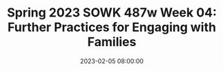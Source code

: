 ---
layout: single_presentation
name: spring-2023-sowk-487w-week-04-further-practices-for-engaging-with-families.md
title: "Spring 2023 SOWK 487w Week 04: Further Practices for Engaging with Families"
date:  2023-02-05 08:00:00
presentation_id: mKoSyT
permalink: /mKoSyT/
redirect_from:
  - /presentations/mKoSyT/spring-2023-sowk-487w-week-04-further-practices-for-engaging-with-families
slides: 
  - slide_name: deck-9866-large-0.jpeg
    slide_text: >
      <p>Further Practice for Engaging with Families Week 04 of SOWK 487w in Spring 2023 Jacob Campbell, LICSW at Heritage University</p>
      
  - slide_name: deck-9866-large-1.jpeg
    slide_text: >
      <p>Family Therapy Season 3 Shorts for the Simpsons
      Jacob Campbell, LICSW Heritage University
      SOWK 487 Spring 2023</p>
      
  - slide_name: deck-9866-large-2.jpeg
    slide_text: >
      <p>Agenda Specific tools for working with families Dysfunctional family roles Some standard techniques for working with families
      Jacob Campbell, LICSW Heritage University
      SOWK 487 Spring 2023</p>
      
  - slide_name: deck-9866-large-3.jpeg
    slide_text: >
      <p>How Engaged is the Family? Family focused Family-driven Family-centered (Chovil, 2009) Jacob Campbell, LICSW Heritage University
      SOWK 487 Spring 2023</p>
      
  - slide_name: deck-9866-large-4.jpeg
    slide_text: >
      <p>Requirements For Practice of Wraparound Model
      • Team-driven process • Families must be full and active partners • Individualized services and supports • Culturally competent • Flexible approaches and funding
      Jacob Campbell, LICSW Heritage University
      SOWK 487 Spring 2023</p>
      
  - slide_name: deck-9866-large-5.jpeg
    slide_text: >
      <p>Requirements For Practice of Wraparound Model
      • Balance of formal services and informal supports • Unconditional commitment to serve • Interagency, community-based collaborative process • Outcomes must be determined and measured
      Jacob Campbell, LICSW Heritage University
      SOWK 487 Spring 2023</p>
      
  - slide_name: deck-9866-large-6.jpeg
    slide_text: >
      <p>Phase I: Engagement and Team Preparation
      Phase IV: Transition
      Phases of Wraparound Phase III: Plan Implementation and Re
      fi
      Jacob Campbell, LICSW Heritage University
      Phase II: Initial Plan Development
      (Eber et al, 2008)
      SOWK 487 Spring 2023</p>
      
  - slide_name: deck-9866-large-7.jpeg
    slide_text: >
      <p>Phases of Wraparound Gather perspectives List strengths and needs Identify team Baseline data
      Phase IV: Transition Phase I: Engagement and Team Preparation Phase III: Plan Implementation and Re
      fi
      Jacob Campbell, LICSW Heritage University
      Phase II: Initial Plan Development
      (Eber et al, 2008)
      SOWK 487 Spring 2023</p>
      
  - slide_name: deck-9866-large-8.jpeg
    slide_text: >
      <p>Phases of Wraparound Phase I: Engagement and Team Preparation Phase IV: Transition Phase II: Initial Plan Development
      Regular meetings Review data Choose needs Intervention plan Assesses supports
      Phase III: Plan Implementation and Re
      fi
      Jacob Campbell, LICSW Heritage University
      (Eber et al, 2008)
      SOWK 487 Spring 2023</p>
      
  - slide_name: deck-9866-large-9.jpeg
    slide_text: >
      <p>Phases of Wraparound Phase I: Engagement and Team Preparation Phase IV: Transition Phase III: Plan Implementation and Re nement
      Phase II: Initial Plan Development
      Assesses progress Documents Regular data accomplishments Ongoing communication fi
      Jacob Campbell, LICSW Heritage University
      (Eber et al, 2008)
      SOWK 487 Spring 2023</p>
      
  - slide_name: deck-9866-large-10.jpeg
    slide_text: >
      <p>Phases of Wraparound Phase I: Engagement and Team Preparation
      Transitioning out Team concerns Future access Future planing
      Phase IV: Transition
      Phase II: Initial Plan Development
      Phase III: Plan Implementation and Re nement fi
      Jacob Campbell, LICSW Heritage University
      (Eber et al, 2008)
      SOWK 487 Spring 2023</p>
      
  - slide_name: deck-9866-large-11.jpeg
    slide_text: >
      <p>Anger Control Chain Aggression Replacement Training
      Triggers (internal / external) Cues Anger reducers Reminders Thinking ahead (if __ then __ thinking) Social skill Self evaluation What are your CUES? Jacob Campbell, LICSW Heritage University
      SOWK 487 Spring 2023</p>
      
  - slide_name: deck-9866-large-12.jpeg
    slide_text: >
      <p>Dysfunctional Family Roles
      Jacob Campbell, LICSW Heritage University
      SOWK 487 Spring 2023</p>
      
  - slide_name: deck-9866-large-13.jpeg
    slide_text: >
      <p>The Addict “The Victim” The Mascot
      The Caretaker “The Enabler” The Lost Child “Space Cadet”
      Jacob Campbell, LICSW Heritage University
      The Scapegoat “The Screw Up” “The Problem Child” The Hero “The Good Child”
      SOWK 487 Spring 2023</p>
      
  - slide_name: deck-9866-large-14.jpeg
    slide_text: >
      <p>The Addict “The Victim” The Mascot
      The Caretaker “The Enabler” The Lost Child “Space Cadet”
      Jacob Campbell, LICSW Heritage University
      The Scapegoat “The Screw Up” “The Problem Child” The Hero “The Good Child”
      SOWK 487 Spring 2023</p>
      
  - slide_name: deck-9866-large-15.jpeg
    slide_text: >
      <p>The Addict “The Victim” The Mascot
      The Caretaker “The Enabler” The Lost Child “Space Cadet”
      Jacob Campbell, LICSW Heritage University
      The Scapegoat “The Screw Up” “The Problem Child” The Hero “The Good Child”
      SOWK 487 Spring 2023</p>
      
  - slide_name: deck-9866-large-16.jpeg
    slide_text: >
      <p>The Addict “The Victim” The Mascot
      The Caretaker “The Enabler” The Lost Child “Space Cadet”
      Jacob Campbell, LICSW Heritage University
      The Scapegoat “The Screw Up” “The Problem Child” The Hero “The Good Child”
      SOWK 487 Spring 2023</p>
      
  - slide_name: deck-9866-large-17.jpeg
    slide_text: >
      <p>The Addict “The Victim” The Mascot
      The Caretaker “The Enabler” The Lost Child “Space Cadet”
      Jacob Campbell, LICSW Heritage University
      The Scapegoat “The Screw Up” “The Problem Child” The Hero “The Good Child”
      SOWK 487 Spring 2023</p>
      
  - slide_name: deck-9866-large-18.jpeg
    slide_text: >
      <p>The Addict “The Victim” The Mascot
      The Caretaker “The Enabler” The Lost Child “Space Cadet”
      Jacob Campbell, LICSW Heritage University
      The Scapegoat “The Screw Up” “The Problem Child” The Hero “The Good Child”
      SOWK 487 Spring 2023</p>
      
  - slide_name: deck-9866-large-19.jpeg
    slide_text: >
      <p>The Addict “The Victim” The Mascot
      The Caretaker “The Enabler” The Lost Child “Space Cadet”
      Jacob Campbell, LICSW Heritage University
      The Scapegoat “The Screw Up” “The Problem Child” The Hero “The Good Child”
      SOWK 487 Spring 2023</p>
      
  - slide_name: deck-9866-large-20.jpeg
    slide_text: >
      <p>Holistic Wellness Wheel
      Jacob Campbell, LICSW Heritage University
      SOWK 487 Spring 2023</p>
      
  - slide_name: deck-9866-large-21.jpeg
    slide_text: >
      <p>Jacob Campbell, LICSW Heritage University
      K R CHILD EWO M O MARNHAGEME NT ECO RDIN G
      TECHNIQUES
      LAY ING RE EMFRAMING PO WE RM EN T
      ROL EP
      SU
      PP
      OR T
      Implementation of Family Intervention
      (Kirst-Ashman &amp; Hull, 2015)
      SOWK 487 Spring 2023</p>
      
  - slide_name: deck-9866-large-22.jpeg
    slide_text: >
      <p>Implementation of Family Intervention
      OR T
      EMPOWERMENT
      Jacob Campbell, LICSW Heritage University
      K R CHILD EWO M O MARNHAGEME NT ECO RDIN G
      TECHNIQUES
      LAY ING REFRAMING
      ROL EP
      SU
      PP
      Emphasizing Positive Communication Explore Exceptions Strengths &amp; Competency Positive Activities Examine Problem Solving (Kirst-Ashman &amp; Hull, 2015)
      SOWK 487 Spring 2023</p>
      
  - slide_name: deck-9866-large-23.jpeg
    slide_text: >
      <p>Implementation of Family Intervention
      Jacob Campbell, LICSW Heritage University
      K R CHILD EWO M O MARNHAGEME NT ECO RDIN G
      TECHNIQUES
      EM
      PO WE R
      ME
      NT
      G
      LAY IN
      ROL EP
      SU
      PP
      OR T
      REFRAMING
      (Kirst-Ashman &amp; Hull, 2015)
      SOWK 487 Spring 2023</p>
      
  - slide_name: deck-9866-large-24.jpeg
    slide_text: >
      <p>Implementation of Family Intervention
      Jacob Campbell, LICSW Heritage University
      K R CHILD EWO M O MARNHAGEME NT ECO RDIN G
      LAY ING RE EMFRAMING PO WE RM EN T
      ROL EP
      SU
      PP
      OR T
      TECHNIQUES
      (Kirst-Ashman &amp; Hull, 2015)
      SOWK 487 Spring 2023</p>
      
  - slide_name: deck-9866-large-25.jpeg
    slide_text: >
      <p>Implementation of Family Intervention
      ROL EP
      K R O W E M O H REC ORD ING
      TECHNIQUES
      +/- Reinforcement +/- Punishment Modeling
      PP SU Jacob Campbell, LICSW Heritage University
      LAY ING RE EMFRAMING PO WE RM EN T
      OR T
      CHILD MANAGEMENT
      (Kirst-Ashman &amp; Hull, 2015)
      SOWK 487 Spring 2023</p>
      
  - slide_name: deck-9866-large-26.jpeg
    slide_text: >
      <p>Implementation of Family Intervention
      Jacob Campbell, LICSW Heritage University
      K R CHILD EWO M O MARNHAGEME NT ECO RDIN G
      TECHNIQUES
      ROL EP
      LAY ING RE EMFRAMING PO WE RM EN T
      SUPPORT
      (Kirst-Ashman &amp; Hull, 2015)
      SOWK 487 Spring 2023</p>
      
  - slide_name: deck-9866-large-27.jpeg
    slide_text: >
      <p>Implementation of Family Intervention
      Jacob Campbell, LICSW Heritage University
      K R CHILD EWO M O MARNHAGEME NT ECO RDIN G
      TECHNIQUES
      T
      RE EMFRAMING PO WE RM EN
      SU
      PP
      OR T
      ROLE PLAYING
      (Kirst-Ashman &amp; Hull, 2015)
      SOWK 487 Spring 2023</p>
      
  - slide_name: deck-9866-large-28.jpeg
    slide_text: >
      <p>Implementation of Family Intervention
      Jacob Campbell, LICSW Heritage University
      K R CHILD EWO M O MANHAGEME NT
      TECHNIQUES
      LAY ING RE EMFRAMING PO WE RM EN T
      ROL EP
      SU
      PP
      OR T
      RECORDING
      (Kirst-Ashman &amp; Hull, 2015)
      SOWK 487 Spring 2023</p>
      
  - slide_name: deck-9866-large-29.jpeg
    slide_text: >
      <p>Implementation of Family Intervention
      Jacob Campbell, LICSW Heritage University
      CHILD MARNAGEME NT ECO RDIN G
      TECHNIQUES
      LAY ING RE EMFRAMING PO WE RM EN T
      ROL EP
      SU
      PP
      OR T
      HOMEWORK
      (Kirst-Ashman &amp; Hull, 2015)
      SOWK 487 Spring 2023</p>
      
  - slide_name: deck-9866-large-30.jpeg
    slide_text: >
      <p>Jacob Campbell, LICSW Heritage University
      K R CHILD EWO M O MARNHAGEME NT ECO RDIN G
      TECHNIQUES
      LAY ING RE EMFRAMING PO WE RM EN T
      ROL EP
      SU
      PP
      OR T
      Implementation of Family Intervention
      (Kirst-Ashman &amp; Hull, 2015)
      SOWK 487 Spring 2023</p>
      
presentation_description: >
  <p>In week four, we continue with our consideration and work on understanding and working with families. You have to do readings to go over outside of the textbook. First, Chovil (2009) a report that helps explain some of the best practices in working with and engaging families. It also provides context to what roles families can play in developing and promoting services. As you read Anderson-Butcher et al. (2004), we will also be the first to focus on the connection that families might have to other types of groups. Next, you can watch a short documentary about services for families, Administration for Children and Families (2015). During class, we will also be spending time talking about potential family roles and some specific tools for doing family work.</p>
  <p>The following is the agenda for week four:</p>
  <ul>
  <li>Specific tools for working with families</li>
  <li>Dysfunctional family roles</li>
  <li>Some standard techniques for working with families</li>
  </ul>
  
downloadable_slides: deck-9866.pdf
slides_count: 31
header:
  teaser: deck-9866-thumb-0.jpeg
presentation_video: >
  <iframe src="https://heritage.hosted.panopto.com/Panopto/Pages/Embed.aspx?id=6c1e9232-e9f7-4363-814e-afa4004de249&autoplay=false&offerviewer=true&showtitle=true&showbrand=true&captions=false&interactivity=all" height="405" width="720" style="border: 1px solid #464646;" allowfullscreen allow="autoplay"></iframe>
location: "Heritage University"
tags:
  - Heritage University
  - BASW Program
  - SOWK 487w
---